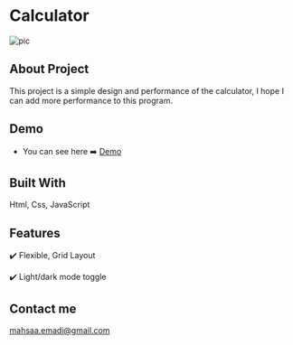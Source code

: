 # Calculator

![pic](https://user-images.githubusercontent.com/100931501/173242519-3fcdaac2-ce63-4401-9c3a-88d39e8eadf7.png)

## About Project

This project is a simple design and performance of the calculator,
I hope I can add more performance to this program.

## Demo

+ You can see here :arrow_right: [Demo](https://mahsadp.github.io/Calculator/) 



## Built With

Html, Css, JavaScript

## Features

:heavy_check_mark: Flexible, Grid Layout

:heavy_check_mark: Light/dark mode toggle


## Contact me
mahsaa.emadi@gmail.com <a href="mailto:mahsaa.emadi@gmail.com?"></a>
